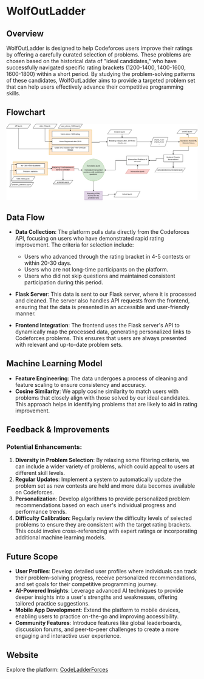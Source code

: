# WolfOutLadder

## Overview
WolfOutLadder is designed to help Codeforces users improve their ratings by offering a carefully curated selection of problems. These problems are chosen based on the historical data of "ideal candidates," who have successfully navigated specific rating brackets (1200-1400, 1400-1600, 1600-1800) within a short period. By studying the problem-solving patterns of these candidates, WolfOutLadder aims to provide a targeted problem set that can help users effectively advance their competitive programming skills.

## Flowchart
![FlowChart](https://github.com/jot-s-bindra/C2Ladder/blob/master/WolfOut.drawio.png)

## Data Flow
- **Data Collection**: The platform pulls data directly from the Codeforces API, focusing on users who have demonstrated rapid rating improvement. The criteria for selection include:
  - Users who advanced through the rating bracket in 4-5 contests or within 20-30 days.
  - Users who are not long-time participants on the platform.
  - Users who did not skip questions and maintained consistent participation during this period.
  
- **Flask Server**: This data is sent to our Flask server, where it is processed and cleaned. The server also handles API requests from the frontend, ensuring that the data is presented in an accessible and user-friendly manner.

- **Frontend Integration**: The frontend uses the Flask server's API to dynamically map the processed data, generating personalized links to Codeforces problems. This ensures that users are always presented with relevant and up-to-date problem sets.

## Machine Learning Model
- **Feature Engineering**: The data undergoes a process of cleaning and feature scaling to ensure consistency and accuracy.
- **Cosine Similarity**: We apply cosine similarity to match users with problems that closely align with those solved by our ideal candidates. This approach helps in identifying problems that are likely to aid in rating improvement.

## Feedback & Improvements
### Potential Enhancements:
1. **Diversity in Problem Selection**: By relaxing some filtering criteria, we can include a wider variety of problems, which could appeal to users at different skill levels.
2. **Regular Updates**: Implement a system to automatically update the problem set as new contests are held and more data becomes available on Codeforces.
3. **Personalization**: Develop algorithms to provide personalized problem recommendations based on each user's individual progress and performance trends.
4. **Difficulty Calibration**: Regularly review the difficulty levels of selected problems to ensure they are consistent with the target rating brackets. This could involve cross-referencing with expert ratings or incorporating additional machine learning models.

## Future Scope
- **User Profiles**: Develop detailed user profiles where individuals can track their problem-solving progress, receive personalized recommendations, and set goals for their competitive programming journey.
- **AI-Powered Insights**: Leverage advanced AI techniques to provide deeper insights into a user's strengths and weaknesses, offering tailored practice suggestions.
- **Mobile App Development**: Extend the platform to mobile devices, enabling users to practice on-the-go and improving accessibility.
- **Community Features**: Introduce features like global leaderboards, discussion forums, and peer-to-peer challenges to create a more engaging and interactive user experience.


## Website
Explore the platform: [CodeLadderForces](https://codeladderforces.netlify.app)
